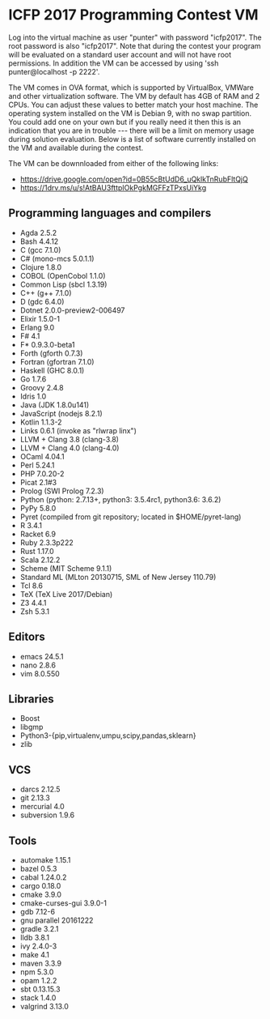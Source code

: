 ICFP 2017 Programming Contest VM
================================

Log into the virtual machine as user "punter" with password "icfp2017".
The root password is also "icfp2017".  Note that during the contest your
program will be evaluated on a standard user account and will not have
root permissions. In addition the VM can be accessed by using 
'ssh punter@localhost -p 2222'.

The VM comes in OVA format, which is supported by VirtualBox, VMWare
and other virtualization software. The VM by default has 4GB of RAM
and 2 CPUs. You can adjust these values to better match your host
machine. The operating system installed on the VM is Debian 9, with no
swap partition. You could add one on your own but if you really need
it then this is an indication that you are in trouble --- there will
be a limit on memory usage during solution evaluation. Below is a list
of software currently installed on the VM and available during the
contest.

The VM can be downnloaded from either of the following links:
 * https://drive.google.com/open?id=0B55cBtUdD6_uQklkTnRubFltQjQ
 * https://1drv.ms/u/s!AtBAU3fttpIOkPgkMGFFzTPxsUiYkg


## Programming languages and compilers

  * Agda 2.5.2
  * Bash 4.4.12
  * C (gcc 7.1.0)
  * C# (mono-mcs 5.0.1.1)
  * Clojure 1.8.0
  * COBOL (OpenCobol 1.1.0)
  * Common Lisp (sbcl 1.3.19)
  * C++ (g++ 7.1.0)
  * D (gdc 6.4.0)
  * Dotnet 2.0.0-preview2-006497
  * Elixir 1.5.0-1
  * Erlang 9.0
  * F# 4.1
  * F* 0.9.3.0-beta1
  * Forth (gforth 0.7.3)
  * Fortran (gfortran 7.1.0)
  * Haskell (GHC 8.0.1)
  * Go 1.7.6
  * Groovy 2.4.8
  * Idris 1.0
  * Java (JDK 1.8.0u141)
  * JavaScript (nodejs 8.2.1)
  * Kotlin 1.1.3-2
  * Links 0.6.1 (invoke as "rlwrap linx")
  * LLVM + Clang 3.8 (clang-3.8)
  * LLVM + Clang 4.0 (clang-4.0)
  * OCaml 4.04.1
  * Perl 5.24.1
  * PHP 7.0.20-2
  * Picat 2.1#3
  * Prolog (SWI Prolog 7.2.3)
  * Python (python: 2.7.13+, python3: 3.5.4rc1, python3.6: 3.6.2)
  * PyPy 5.8.0
  * Pyret (compiled from git repository; located in $HOME/pyret-lang)
  * R 3.4.1
  * Racket 6.9
  * Ruby 2.3.3p222
  * Rust 1.17.0
  * Scala 2.12.2
  * Scheme (MIT Scheme 9.1.1)
  * Standard ML (MLton 20130715, SML of New Jersey 110.79)
  * Tcl 8.6
  * TeX (TeX Live 2017/Debian)
  * Z3 4.4.1
  * Zsh 5.3.1


## Editors

  * emacs 24.5.1
  * nano 2.8.6
  * vim 8.0.550


## Libraries

  * Boost
  * libgmp
  * Python3-{pip,virtualenv,umpu,scipy,pandas,sklearn}
  * zlib

## VCS

  * darcs 2.12.5
  * git 2.13.3
  * mercurial 4.0
  * subversion 1.9.6


## Tools

  * automake 1.15.1
  * bazel 0.5.3
  * cabal 1.24.0.2
  * cargo 0.18.0
  * cmake 3.9.0
  * cmake-curses-gui 3.9.0-1
  * gdb 7.12-6
  * gnu parallel 20161222
  * gradle 3.2.1
  * lldb 3.8.1
  * ivy 2.4.0-3
  * make 4.1
  * maven 3.3.9
  * npm 5.3.0
  * opam 1.2.2
  * sbt 0.13.15.3
  * stack 1.4.0
  * valgrind 3.13.0
